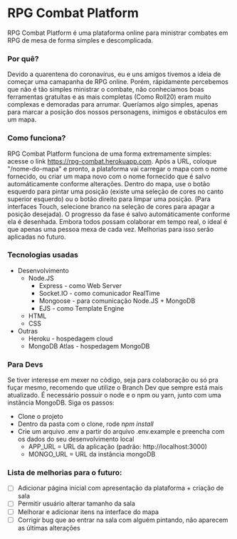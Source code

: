 # RPG Combat Platform

RPG Combat Platform é uma plataforma online para ministrar combates em RPG de mesa de forma simples e descomplicada.

### Por quê?

Devido a quarentena do coronavírus, eu e uns amigos tivemos a ideia de começar uma camapanha de RPG online. Porém, rápidamente percebemos que não é tão simples ministrar o combate, não conheciamos boas ferramentas gratuítas e as mais completas (Como Roll20) eram muito complexas e demoradas para arrumar. Queríamos algo simples, apenas para marcar a posição dos nossos personagens, inimigos e obstáculos em um mapa.

### Como funciona?

RPG Combat Platform funciona de uma forma extremamente simples: acesse o link https://rpg-combat.herokuapp.com. Após a URL, coloque "/nome-do-mapa" e pronto, a plataforma vai carregar o mapa com o nome fornecido, ou criar um mapa novo com o nome fornecido que é salvo automáticamente conforme alterações. Dentro do mapa, use o botão esquerdo para pintar uma posição (existe uma seleção de cores no canto superior esquerdo) ou o botão direito para limpar uma posição. (Para interfaces Touch, selecione branco na seleção de cores para apagar a posição desejada). O progresso da fase é salvo automáticamente conforme ela é desenhada. Embora todos possam colaborar em tempo real, o ideal é que apenas uma pessoa mexa de cada vez. Melhorias para isso serão aplicadas no futuro.

### Tecnologias usadas

- Desenvolvimento
  - Node.JS
    - Express - como Web Server
    - Socket.IO - como comunicador RealTime
    - Mongoose - para comunicação Node.JS + MongoDB
    - EJS - como Template Engine
  - HTML
  - CSS
- Outras
  - Heroku - hospedagem cloud
  - MongoDB Atlas - hospedagem MongoDB

### Para Devs

Se tiver interesse em mexer no código, seja para colaboração ou só pra fuçar mesmo, recomendo que utilize o Branch Dev que sempre está mais atualizado. É necessário possuir o node e o npm ou yarn, junto com uma instância MongoDB. Siga os passos:

- Clone o projeto
- Dentro da pasta com o clone, rode *npm install*
- Crie um arquivo .env a partir do arquivo .env.example e preencha com os dados do seu desenvolvimento local 
  - APP_URL = URL da aplicação (padrão: http://localhost:3000)
  - MONGO_URL = URL da instância mongoDB

### Lista de melhorias para o futuro:

* [ ] Adicionar página inicial com apresentação da plataforma + criação de sala
* [ ] Permitir usuário alterar tamanho da sala
* [ ] Melhorar e adicionar itens na interface do mapa
* [ ] Corrigir bug que ao entrar na sala com alguém pintando, não aparecem as últimas alterações
